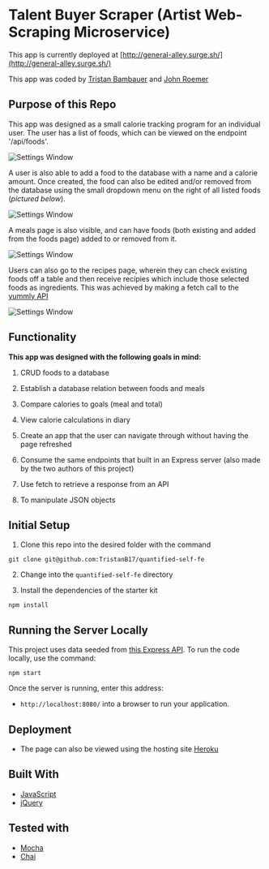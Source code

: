 # Talent Buyer Scraper (Artist Web-Scraping Microservice)

This app is currently deployed at [http://general-alley.surge.sh/](http://general-alley.surge.sh/)

This app was coded by [Tristan Bambauer](https://github.com/TristanB17) and [John Roemer](https://github.com/jtrtj)

## Purpose of this Repo

This app was designed as a small calorie tracking program for an individual user. The user has a list of foods, which can be viewed on the endpoint '/api/foods'. 

![Settings Window](https://i.imgur.com/fEvs9aI.png)

A user is also able to add a food to the database with a name and a calorie amount. Once created, the food can also be edited and/or removed from the database using the small dropdown menu on the right of all listed foods (_pictured below_). 

![Settings Window](https://i.imgur.com/WFS2jFz.png)

A meals page is also visible, and can have foods (both existing and added from the foods page) added to or removed from it.

![Settings Window](https://i.imgur.com/DTKitrt.png)

Users can also go to the recipes page, wherein they can check existing foods off a table and then receive recipies which include those selected foods as ingredients. This was achieved by making a fetch call to the [yummly API](https://developer.yummly.com/)

![Settings Window](https://i.imgur.com/ESwQsHp.png)

## Functionality

**This app was designed with the following goals in mind:**

1. CRUD foods to a database

2. Establish a database relation between foods and meals

3. Compare calories to goals (meal and total)

4. View calorie calculations in diary

5. Create an app that the user can navigate through without having the page refreshed 

6. Consume the same endpoints that built in an Express server (also made by the two authors of this project)

7. Use fetch to retrieve a response from an API

8. To manipulate JSON objects

## Initial Setup

1. Clone this repo into the desired folder with the command

  ```shell
  git clone git@github.com:TristanB17/quantified-self-fe
  ```
2. Change into the `quantified-self-fe` directory

3. Install the dependencies of the starter kit

  ```shell
  npm install
  ```
  
## Running the Server Locally

This project uses data seeded from [this Express API](https://github.com/jtrtj/qs-api-express). To run the code locally, use the command:

```shell
npm start
```

Once the server is running, enter this address:

* `http://localhost:8080/` into a browser to run your application.

## Deployment

* The page can also be viewed using the hosting site [Heroku]()

## Built With

* [JavaScript](https://www.javascript.com/)
* [jQuery](https://jquery.com/)

## Tested with
* [Mocha](https://mochajs.org/)
* [Chai](https://chaijs.com/)
